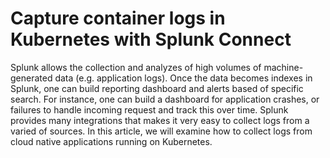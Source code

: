 # Capture container logs in Kubernetes with Splunk Connect

Splunk allows the collection and analyzes of high volumes of machine-generated data (e.g. application logs). 
Once the data becomes indexes in Splunk, one can build reporting dashboard and alerts based of specific search. 
For instance, one can build a dashboard for application crashes, or failures to handle incoming request and track this over time. 
Splunk provides many integrations that makes it very easy to collect logs from a varied of sources. 
In this article, we will examine how to collect logs from cloud native applications running on Kubernetes.
